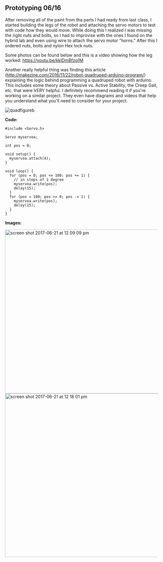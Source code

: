 ## Prototyping 06/16

After removing all of the paint from tha parts I had ready from last class, I started building the legs of the robot and attaching the servo motors to test with code how they would move. While doing this I realized I was missing the right nuts and bolts, so I had to improvise with the ones I found on the hybrid lab and even using wire to attach the servo motor "horns." After this I ordered nuts, bolts and nylon Hex lock nuts.

Some photos can be found below and this is a video showing how the leg worked: https://youtu.be/kkIDmBfzg1M

Another really helpful thing was finding this article (http://makezine.com/2016/11/22/robot-quadruped-arduino-program/) explaining the logic behind programming a quadruped robot with arduino. This includes some theory about Passive vs. Active Stability, the Creep Gait, etc. that were VERY helpful. I definitely recommend reading it if you're working on a similar project. They even have diagrams and videos that help you understand what you'll need to consider for your project.

![quadfigureb](https://user-images.githubusercontent.com/28915361/27402910-43ee91fc-567d-11e7-929f-b5bd70aac92d.png)


**Code:**

```
#include <Servo.h>

Servo myservoa;

int pos = 0;

void setup() {
  myservoa.attach(4);
}

void loop() {
  for (pos = 0; pos <= 180; pos += 1) {
    // in steps of 1 degree
    myservoa.write(pos);
    delay(15);
  }
  for (pos = 180; pos >= 0; pos -= 1) {
    myservoa.write(pos);
    delay(15);
  }
}

```

**Images:**

<img width="538" alt="screen shot 2017-06-21 at 12 09 09 pm" src="https://user-images.githubusercontent.com/28915361/27402370-44a80fc6-567b-11e7-8298-889d54dd8bd2.png">

<img width="538" alt="screen shot 2017-06-21 at 12 18 01 pm" src="https://user-images.githubusercontent.com/28915361/27402508-b823e88a-567b-11e7-8bd3-e8ec2267e15b.png">
